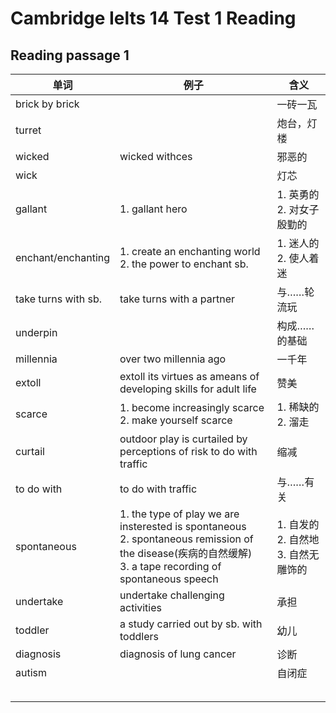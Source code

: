 # Cambridge Ielts 14 Test 1 Reading
## Reading passage 1
单词|例子|含义
-|-|-
brick by brick||一砖一瓦
turret||炮台，灯楼
wicked|wicked withces|邪恶的
wick||灯芯
gallant|1. gallant hero|1. 英勇的<br>2. 对女子殷勤的
enchant/enchanting|1. create an enchanting world<br>2. the power to enchant sb.|1. 迷人的<br>2. 使人着迷
take turns with sb.|take turns with a partner|与……轮流玩
underpin||构成……的基础
millennia|over two millennia ago|一千年
extoll|extoll its virtues as ameans of developing skills for adult life|赞美
scarce|1. become increasingly scarce<br>2. make yourself scarce|1. 稀缺的<br>2. 溜走
curtail|outdoor play is curtailed by perceptions of risk to do with traffic|缩减
to do with|to do with traffic|与……有关
spontaneous|1. the type of play we are insterested is spontaneous<br>2. spontaneous remission of the disease(疾病的自然缓解)<br>3. a tape recording of spontaneous speech|1. 自发的<br>2. 自然地<br>3. 自然无雕饰的
undertake|undertake challenging activities|承担
toddler|a study carried out by sb. with toddlers|幼儿
diagnosis|diagnosis of lung cancer|诊断
autism||自闭症
||
||
||
||
||

